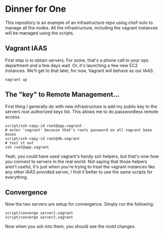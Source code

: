 # Dinner for One

This repository is an example of an infrastructure repo using chef-solo to manage all the nodes. All the infrastructure,
including the vagrant instances will be managed using the scripts.

## Vagrant IAAS

First step is to obtain servers. For some, that's a phone call to your ops department and a few days wait. Or, it's
launching a few new EC2 instances. We'll get to that later, for now, Vagrant will behave as our IAAS.

    vagrant up

## The "key" to Remote Management...

First thing I generally do with new infrastructure is add my public key to the servers root authorized keys list. This
allows me to do passwordless remote access.

    script/ssh-copy-id root@app.vagrant
    # enter 'vagrant' because that's roots password on all vagrant base boxes
    script/ssh-copy-id root@db.vagrant
    # test it out
    ssh root@app.vagrant

Yeah, you could have used vagrant's handy ssh helpers, but that's now how you connect to servers in the real world. Not
saying that those helpers aren't useful, it's just when you're trying to treat the vagrant instances like any other IAAS
provided server, I find it better to use the same scripts for everything.

## Convergence

Now the two servers are setup for convergence. Simply run the following:

    script/converge server1.vagrant
    script/converge server2.vagrant

Now when you ssh into them, you should see the motd changes.

